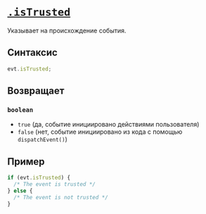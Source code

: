 # [`.isTrusted`](../index.md)

Указывает на происхождение события.

## Синтаксис

```js
evt.isTrusted;
```

## Возвращает

### `boolean`

- `true` (да, событие инициировано действиями пользователя)
- `false` (нет, событие инициировано из кода с помощью `dispatchEvent()`)

## Пример

```js
if (evt.isTrusted) {
  /* The event is trusted */
} else {
  /* The event is not trusted */
}
```
